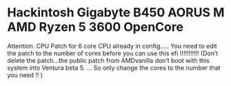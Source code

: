 # Hackintosh Gigabyte B450 AORUS M AMD Ryzen 5 3600 OpenCore
 
Attention. CPU Patch for 6 core CPU already in config….. You need to edit the patch to the number of cores before you can use this efi !!!!!!!!!!! (Don’t delete the patch…the public patch from AMDvanilla don’t boot with this system into Ventura beta 5. … So only change the cores to the number that you need !! )

